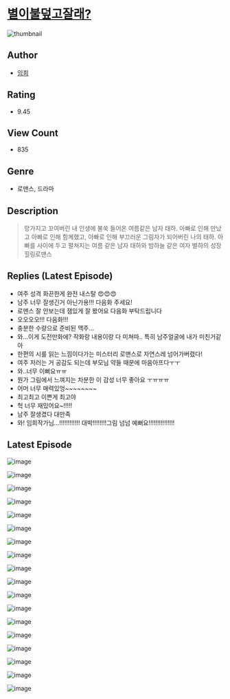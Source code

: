 # [별이불덮고잘래?](https://comic.naver.com/challenge/list?titleId=809945)
![thumbnail](https://image-comic.pstatic.net/user_contents_data/challenge_comic/2023/05/23/258316/upload_7149571289638320435_480x623.jpeg)

## Author
- [임희](https://comic.naver.com/artistTitle?id=258316)

## Rating
- 9.45

## View Count
- 835

## Genre
- 로맨스, 드라마

## Description
> 망가지고 꼬여버린 내 인생에 불쑥 들어온 여름같은 남자 태하. 아빠로 인해 만났고 아빠로 인해 함께했고, 아빠로 인해 부끄러운 그림자가 되어버린 나의 태하. 아빠를 사이에 두고 펼쳐지는 여름 같은 남자 태하와 밤하늘 같은 여자 별하의 성장 힐링로맨스

## Replies (Latest Episode)
- 여주 성격 화끈한게 완전 내스탈 😍😍😍
- 남주 너무 잘생긴거 아닌가용!!! 다음화 주세요!
- 로맨스 잘 안보는데 잼있게 잘 봤어요 다음화 부탁드립니다
- 오오오오!!! 다음화!!!
- 충분한 수량으로 준비된 맥주...
- 와...이게 도전만화에? 작화랑 내용이랑 다 미쳐따.. 특히 남주얼굴에 내가 미친거같아
- 한편의 시를 읽는 느낌이다가는 미스터리 로맨스로 자연스레 넘어가버렸다!
- 여주 저러는 거 공감도 되는데 부모님 약들 때문에 마음아프다ㅜㅜ
- 와..너무 이뻐요ㅠㅠ
- 뭔가 그림에서 느껴지는 차분한 이 감성 너무 좋아요 ㅜㅠㅠㅠ
- 어머 너무 매력있엉~~~~~~~~
- 최고최고 이쁜게 최고야
- 헉 너무 재밌어요~!!!!!
- 남주 잘생겼다 대만족
- 와! 임희작가님...!!!!!!!!!!!! 대박!!!!!!!!그림 넘넘 예뻐요!!!!!!!!!!!!!!!

## Latest Episode
![image](https://image-comic.pstatic.net/user_contents_data/challenge_comic/2023/05/23/258316/upload_3834308625333039459.jpeg)

![image](https://image-comic.pstatic.net/user_contents_data/challenge_comic/2023/05/23/258316/upload_7293356637143970661.jpeg)

![image](https://image-comic.pstatic.net/user_contents_data/challenge_comic/2023/05/23/258316/upload_7147834250949375800.jpeg)

![image](https://image-comic.pstatic.net/user_contents_data/challenge_comic/2023/05/23/258316/upload_4135204280991966564.jpeg)

![image](https://image-comic.pstatic.net/user_contents_data/challenge_comic/2023/05/23/258316/upload_3919319355421319478.jpeg)

![image](https://image-comic.pstatic.net/user_contents_data/challenge_comic/2023/05/23/258316/upload_7149527313437374769.jpeg)

![image](https://image-comic.pstatic.net/user_contents_data/challenge_comic/2023/05/23/258316/upload_7162468754271975224.jpeg)

![image](https://image-comic.pstatic.net/user_contents_data/challenge_comic/2023/05/23/258316/upload_3761405331515139377.jpeg)

![image](https://image-comic.pstatic.net/user_contents_data/challenge_comic/2023/05/23/258316/upload_4121187521238753586.jpeg)

![image](https://image-comic.pstatic.net/user_contents_data/challenge_comic/2023/05/23/258316/upload_7291383199160086839.jpeg)

![image](https://image-comic.pstatic.net/user_contents_data/challenge_comic/2023/05/23/258316/upload_7305226947379946035.jpeg)

![image](https://image-comic.pstatic.net/user_contents_data/challenge_comic/2023/05/23/258316/upload_3631653256354149685.jpeg)

![image](https://image-comic.pstatic.net/user_contents_data/challenge_comic/2023/05/23/258316/upload_7076906743690257510.jpeg)

![image](https://image-comic.pstatic.net/user_contents_data/challenge_comic/2023/05/23/258316/upload_7147549283462571619.jpeg)

![image](https://image-comic.pstatic.net/user_contents_data/challenge_comic/2023/05/23/258316/upload_7016998783992410420.jpeg)

![image](https://image-comic.pstatic.net/user_contents_data/challenge_comic/2023/05/23/258316/upload_4051094758875083825.jpeg)

![image](https://image-comic.pstatic.net/user_contents_data/challenge_comic/2023/05/23/258316/upload_3774359970840131940.jpeg)

![image](https://image-comic.pstatic.net/user_contents_data/challenge_comic/2023/05/23/258316/upload_3906985072619185464.jpeg)
